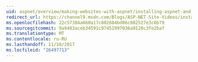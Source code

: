 ```yaml
---
uid: aspnet/overview/making-websites-with-aspnet/installing-aspnet-and-web-tools
redirect_url: https://channel9.msdn.com/Blogs/ASP-NET-Site-Videos/installing-aspnet-and-web-tools
ms.openlocfilehash: 22c57384a660a17c802684bd06c882527e3c6b79
ms.sourcegitcommit: 9a9483aceb34591c97451997036a9120c3fe2baf
ms.translationtype: MT
ms.contentlocale: ru-RU
ms.lasthandoff: 11/10/2017
ms.locfileid: "26497713"
---
```


